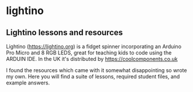 # lightino
## Lightino lessons and resources

Lightino (https://lightino.org) is a fidget spinner incorporating an Arduino Pro Micro and 8 RGB LEDS, great for teaching kids to code using the ARDUIN IDE. In the UK it's distributed by https://coolcomponents.co.uk

I found the resources which came with it somewhat disappointing so wrote my own. Here you will find a suite of lessons, required student files, and example answers.
